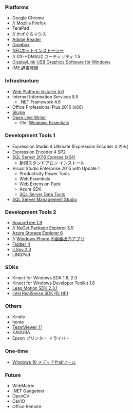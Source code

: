 ### Platforms
* Google Chrome
* // Mozilla Firefox
* TeraPad
* // かざぐるマウス
* [Adobe Reader](https://get.adobe.com/jp/reader/)
* [Dropbox](https://www.dropbox.com/)
* [NFCネットインストーラー](http://www.sony.co.jp/Products/felica/consumer/download/netinstaller.html)
* // GX-HDMI/U2 ユーティリティ 1.5
* [DisplayLink USB Graphics Software for Windows](http://www.displaylink.com/downloads/windows)
* IME 辞書登録

### Infrastructure
* [Web Platform Installer 5.0](https://www.microsoft.com/web/downloads/platform.aspx)
* Internet Information Services 8.5
  * .NET Framework 4.6
* Office Professional Plus 2016 (x86)
* [Skype](http://www.skype.com/)
* [Open Live Writer](https://www.microsoft.com/ja-jp/store/p/open-live-writer/9nblggh5279m)
  * Old: [Windows Essentials](http://windows.microsoft.com/ja-jp/windows-live/essentials)

### Development Tools 1
* Expression Studio 4 Ultimate (Expression Encoder 4 のみ)
* Expression Encoder 4 SP2
* [SQL Server 2016 Express (x64)](https://www.microsoft.com/ja-JP/download/details.aspx?id=52679)
  * 新規スタンドアロン インストール
* Visual Studio Enterprise 2015 with Update 1
  * Productivity Power Tools
  * Web Essentials
  * Web Extension Pack
  * Azure SDK
  * [SQL Server Data Tools](https://msdn.microsoft.com/ja-JP/library/mt204009.aspx)
* [SQL Server Management Studio](https://msdn.microsoft.com/ja-jp/library/mt238290.aspx)

### Development Tools 2
* [SourceTree 1.9](http://www.sourcetreeapp.com/)
* // [NuGet Package Explorer 3.9](http://npe.codeplex.com/)
* [Azure Storage Explorer 6](http://azurestorageexplorer.codeplex.com/)
* // [Windows Phone の画面出力アプリ](http://www.microsoft.com/ja-jp/download/details.aspx?id=42648)
* [Fiddler 4](http://www.telerik.com/fiddler)
* [ILSpy 2.3](http://ilspy.net/)
* LINQPad

### SDKs
* Kinect for Windows SDK 1.8, 2.0
* Kinect for Windows Developer Toolkit 1.8
* [Leap Motion SDK 2.3.1](https://developer.leapmotion.com/)
* [Intel RealSense SDK R5 HF1](https://software.intel.com/en-us/intel-realsense-sdk)

### Others
* Kindle
* honto
* [TeamViewer 11](https://www.teamviewer.com/)
* KAGURA
* Epson プリンター ドライバー

### One-time
* [Windows 10 メディア作成ツール](https://www.microsoft.com/ja-jp/software-download/windows10)

### Future
* WebMatrix
* .NET Gadgeteer
* OpenCV
* CeVIO
* Office Remote
